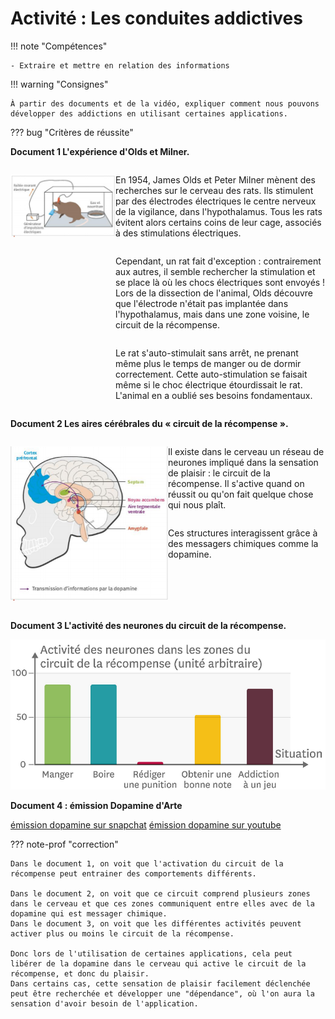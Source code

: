 # Activité : Les conduites addictives

!!! note "Compétences"

    - Extraire et mettre en relation des informations   

!!! warning "Consignes"

    À partir des documents et de la vidéo, expliquer comment nous pouvons développer des addictions en utilisant certaines applications.

??? bug "Critères de réussite"

**Document 1 L'expérience d'Olds et Milner.**

<div markdown style="display:flex; flex-direction: row;">
<div markdown style="display:flex; flex: 1 1 0; flex-direction: column;">


![](Pictures/schemaExpDopamine.png)

</div>
<div markdown style="display:flex; flex: 2 1 0;  flex-direction: column;">

En 1954, James Olds et Peter Milner mènent des recherches sur le cerveau des rats. Ils stimulent par des électrodes électriques le centre nerveux de la vigilance, dans l'hypothalamus. Tous les rats évitent alors certains coins de leur cage, associés à des stimulations électriques.

Cependant, un rat fait d'exception : contrairement aux autres, il semble rechercher la stimulation et se place là où les chocs électriques sont envoyés ! Lors de la dissection de l'animal, Olds découvre que l'électrode n'était pas implantée dans l'hypothalamus, mais dans une zone voisine, le circuit de la récompense.

Le rat s'auto-stimulait sans arrêt, ne prenant même plus le temps de manger ou de dormir correctement. Cette auto-stimulation se faisait même si le choc électrique étourdissait le rat. L'animal en a oublié ses besoins fondamentaux. 

</div>
</div>


**Document 2 Les aires cérébrales du « circuit de la récompense ».**

<div markdown style="display:flex; flex-direction: row;">
<div markdown style="display:flex; flex: 1 1 0; flex-direction: column;">

![](Pictures/zoneCircuitRecompense.png)

</div>
<div markdown style="display:flex; flex: 1 1 0; flex-direction: column;">

Il existe dans le cerveau un réseau de neurones impliqué dans la sensation de plaisir : le circuit de la récompense. Il s'active quand on réussit ou qu'on fait quelque chose qui nous plaît.

Ces structures interagissent grâce à des messagers chimiques comme la dopamine.

</div>
</div>

**Document 3 L'activité des neurones du circuit de la récompense.**

![](Pictures/graphActiviteNeuronesCircuitRecompense.png)

**Document 4 : émission Dopamine d'Arte**

[émission dopamine sur snapchat](https://www.arte.tv/fr/videos/085801-006-A/dopamine/)
[émission dopamine sur youtube](https://www.arte.tv/fr/videos/085801-005-A/dopamine/)


??? note-prof "correction"

    Dans le document 1, on voit que l'activation du circuit de la récompense peut entrainer des comportements différents.

    Dans le document 2, on voit que ce circuit comprend plusieurs zones dans le cerveau et que ces zones communiquent entre elles avec de la dopamine qui est messager chimique.
    Dans le document 3, on voit que les différentes activités peuvent activer plus ou moins le circuit de la récompense.

    Donc lors de l'utilisation de certaines applications, cela peut libérer de la dopamine dans le cerveau qui active le circuit de la récompense, et donc du plaisir. 
    Dans certains cas, cette sensation de plaisir facilement déclenchée peut être recherchée et développer une "dépendance", où l'on aura la sensation d'avoir besoin de l'application.
